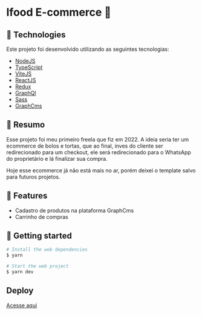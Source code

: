 # Ifood E-commerce 💪

## 🧪 Technologies

Este projeto foi desenvolvido utilizando as seguintes tecnologias:

- [NodeJS](https://nodejs.org/)
- [TypeScript](https://www.typescriptlang.org/)
- [ViteJS](https://vitejs.dev/)
- [ReactJS](https://reactjs.org/)
- [Redux](https://redux.js.org/)
- [GraphQl](https://graphql.org/)
- [Sass](https://sass-lang.com/)
- [GraphCms](https://hygraph.com/)

## 🧪 Resumo

Esse projeto foi meu primeiro freela que fiz em 2022. A ideia seria ter um ecommerce de bolos e tortas, que ao final, inves do cliente ser redirecionado
para um checkout, ele será redirecionado para o WhatsApp do proprietário e lá finalizar sua compra.

Hoje esse ecommerce já não está mais no ar, porém deixei o template salvo para futuros projetos.

## 🌟 Features

- Cadastro de produtos na plataforma GraphCms
- Carrinho de compras

## 🚀 Getting started

```bash
# Install the web dependencies
$ yarn

# Start the web project
$ yarn dev
```

## Deploy

<a href="https://ecommerce-ifood.vercel.app/" target="_blank">Acesse aqui</a>
